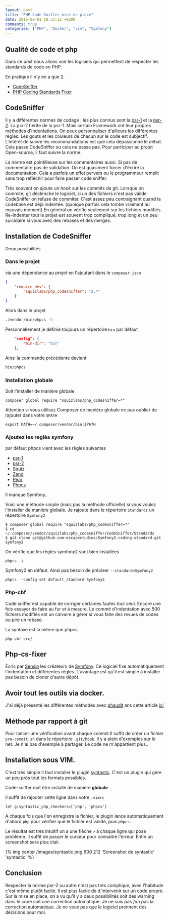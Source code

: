 ```yaml
---
layout: post
title: "PHP Code Sniffer mise en place"
date: 2015-08-01 18:33:12 +0200
comments: true
categories: ["PHP", "Docker", "vim", "Symfony"] 
---
```


## Qualité de code et php
Dans ce post nous allons voir les logiciels qui permettent de respecter les standards de code en PHP. 

En pratique il n'y en a que 2.

 * [CodeSniffer](https://github.com/squizlabs/PHP_CodeSniffer)
 * [PHP Coding Standards Fixer](http://cs.sensiolabs.org/)

## CodeSniffer

Il y a différentes normes de codage :  les plus connus sont la [psr-1](http://www.php-fig.org/psr/psr-1/) et la [psr-2](http://www.php-fig.org/psr/psr-2/). La psr-2 hérite de la psr-1. Mais certain Framework ont leur propres méthodes d'indentations. On peux personnaliser d'ailleurs les différentes règles. Les gouts et les couleurs de chacun sur le code est subjectif. L'intérêt de suivre les recommandations est que cela dépassionne le débat. Cela passe CodeSniffer ou cela ne passe pas. Pour participer au projet Open-source, il faut suivre la norme. 

La norme est pointilleuse sur les commentaires aussi. Si pas de commentaire pas de validation. On est quasiment forcer d'écrire la documentation. Cela a parfois un effet pervers ou le programmeur remplit sans trop réfléchir pour faire passer code sniffer.

Très souvent on ajoute un *hook* sur les commits de git. Lorsque on commite, git déclenche le logiciel, si un des fichiers n'est pas valide CodeSniffer on refuse de commiter. C'est assez peu contraignant quand la codebase est déjà indentée. (quoique parfois cela tombe vraiment au mauvais moment).En général on vérifie seulement sur les fichiers modifiés. Re-indenter tout le projet est souvent trop compliqué, trop long et un peu suicidaire si vous avez des rebases et des merges. 


## Installation de CodeSniffer

Deux possibilités

### Dans le projet
via une dépendance au projet en l'ajoutant dans le `composer.json`

``` json
{
    "require-dev": {
        "squizlabs/php_codesniffer": "2.*"
    }
}
```

Alors dans le projet
``` sh
./vendor/bin/phpcs -h
```

Personnellement je définie toujours un répertoire `bin` par défaut

``` json
    "config": {
        "bin-dir": "bin"
    },
```

Ainsi la commande précédente devient

``` sh
bin/phpcs 
```
### Installation globale

Soit l'installer de manière globale

```
composer global require "squizlabs/php_codesniffer=*"
```

Attention si vous utilisez Composer de manière globale ne pas oublier de rajouter dans votre `$PATH`
```
export PATH=~/.composer/vendor/bin:$PATH
```


### Ajoutez les reglès symfony
par défaut phpcs vient avec les règles suivantes

 * [psr-1](http://www.php-fig.org/psr/psr-1/)
 * [psr-2](http://www.php-fig.org/psr/psr-2/)
 * [Squiz](https://github.com/squizlabs/PHP_CodeSniffer/tree/master/CodeSniffer/Standards/Squiz)
 * [Zend](http://framework.zend.com/manual/1.12/fr/coding-standard.html)
 * [Pear](https://pear.php.net/manual/en/standards.php)
 * [Phpcs](https://github.com/squizlabs/PHP_CodeSniffer/tree/master/CodeSniffer/Standards/PHPCS)

Il manque Symfony.. 

Voici une méthode simple (mais pas la méthode officielle) si vous voulez l'installer de manière globale. Je rajoute dans le répertoire `Standards` un répertoire `Symfony2`

```
$ composer global require "squizlabs/php_codesniffer=*"
$ cd ~/.composer/vendor/squizlabs/php_codesniffer/CodeSniffer/Standards
$ git clone git@github.com:escapestudios/Symfony2-coding-standard.git Symfony2
```
On vérifie que les règles symfony2 sont bien installées

```
phpcs -i
```

Symfony2 en défaut. Ainsi pas besoin de préciser `--standard=Symfony2`

```
phpcs --config-set default_standard Symfony2
```

### Php-cbf

Code sniffer est capable de corriger certaines fautes tout seul. Encore une fois essayer de faire au fur et à mesure. Le commit d'indentation avec 500 fichiers modifiés est un calvaire à gérer si vous faite des revues de codes ou pire un rebase.

La syntaxe est la même que phpcs.
```
php-cbf src/ 
``` 
## Php-cs-fixer

Écris par [Sensio](http://sensiolabs.com/) les créateurs de [Symfony](http://symfony.com/). Ce logiciel fixe automatiquement l'indentation et différentes règles. L'avantage est qu'il est simple à installer pas besoin de cloner d'autre dépôt.

## Avoir tout les outils via docker.

J'ai déjà présenté les différentes méthodes avec [phaudit](https://github.com/jolicode/docker-images/tree/master/languages/php/phaudit) ans cette article [ici](/blog/2015/04/18/dockers-et-ci/)

## Méthode par rapport à git

Pour lancer une vérification avant chaque commit 
Il suffit de créer un fichier `pre-commit.sh` dans le répertoire `.git/hook`. Il y a plein d'exemples sur le net. Je n'ai pas d'exemple à partager. Le code ne m'appartient plus.. 

## Installation sous VIM.

C'est très simple Il faut installer le plugin [syntastic](https://github.com/scrooloose/syntastic). C'est un plugin qui gère un peu près tout les formats possibles.

Code-sniffer doit être installé de manière **globale**

Il suffit de rajouter cette ligne dans votre `.vimrc`

```
let g:syntastic_php_checkers=['php', 'phpcs']
```
A chaque fois que l'on enregistre le fichier, le plugin lance automatiquement d'abord `php` pour vérifier que le fichier est valide, puis `phpcs`. 

Le résultat est très intuitif on a une flèche `>` à chaque ligne qui pose problème. Il suffit de passer le curseur pour connaitre l'erreur. Enfin un screenshot sera plus clair.

{% img center /images/syntastic.png 600 212 'Screenshot de syntastic' 'syntastic' %}

## Conclusion

Respecter la norme psr-2 ou autre n'est pas très compliqué, avec l'habitude c'est même plutôt facile. Il est plus facile de d'intervenir sur un code propre. Sur la mise en place, on a vu qu'il y a deux possibilités soit des warning dans le code soit une correction automatique. Je ne suis pas *fan* pas la correction automatique. Je ne veux pas que le logiciel prennent des décisions pour moi.
